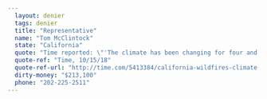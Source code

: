 ```yaml
---
  layout: denier
  tags: denier
  title: "Representative"
  name: "Tom McClintock"
  state: "California"
  quote: "Time reported: \"'The climate has been changing for four and a half billion years,' McClintock said in a Sept. 23 [2018] debate with his Democratic opponent. 'The extent to which human activity has a role to play is being hotly debated right now.' He offered a similarly inaccurate statement during an Oct. 8 debate hosted by KQED. 'There’s no question that global temperatures have been warming on and off since the last ice age,' he said. 'The question is what are we going to do about them.'\""
  quote-ref: "Time, 10/15/18"
  quote-ref-url: "http://time.com/5413384/california-wildfires-climate-change/"
  dirty-money: "$213,100"
  phone: "202-225-2511"
---
```

